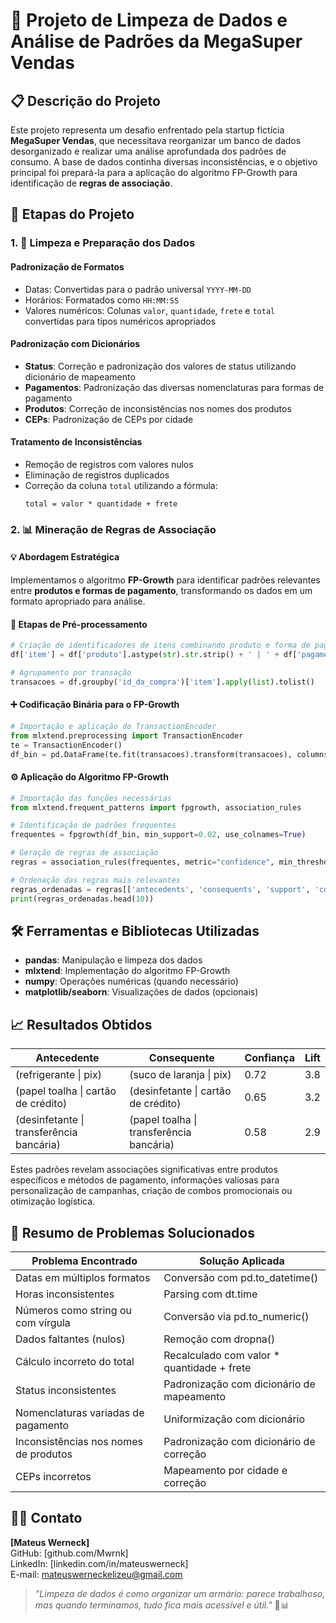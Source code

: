 # 🧹 Projeto de Limpeza de Dados e Análise de Padrões da MegaSuper Vendas

## 📋 Descrição do Projeto

Este projeto representa um desafio enfrentado pela startup fictícia **MegaSuper Vendas**, que necessitava reorganizar um banco de dados desorganizado e realizar uma análise aprofundada dos padrões de consumo. A base de dados continha diversas inconsistências, e o objetivo principal foi prepará-la para a aplicação do algoritmo FP-Growth para identificação de **regras de associação**.

## 🧠 Etapas do Projeto

### 1. 🔧 Limpeza e Preparação dos Dados

#### Padronização de Formatos
- Datas: Convertidas para o padrão universal `YYYY-MM-DD`
- Horários: Formatados como `HH:MM:SS`
- Valores numéricos: Colunas `valor`, `quantidade`, `frete` e `total` convertidas para tipos numéricos apropriados

#### Padronização com Dicionários
- **Status**: Correção e padronização dos valores de status utilizando dicionário de mapeamento
- **Pagamentos**: Padronização das diversas nomenclaturas para formas de pagamento
- **Produtos**: Correção de inconsistências nos nomes dos produtos
- **CEPs**: Padronização de CEPs por cidade

#### Tratamento de Inconsistências
- Remoção de registros com valores nulos
- Eliminação de registros duplicados
- Correção da coluna `total` utilizando a fórmula:
  ```
  total = valor * quantidade + frete
  ```

### 2. 📊 Mineração de Regras de Associação

#### 💡 Abordagem Estratégica
Implementamos o algoritmo **FP-Growth** para identificar padrões relevantes entre **produtos e formas de pagamento**, transformando os dados em um formato apropriado para análise.

#### 🔁 Etapas de Pré-processamento

```python
# Criação de identificadores de itens combinando produto e forma de pagamento
df['item'] = df['produto'].astype(str).str.strip() + ' | ' + df['pagamento'].astype(str).str.strip()

# Agrupamento por transação
transacoes = df.groupby('id_da_compra')['item'].apply(list).tolist()
```

#### ➕ Codificação Binária para o FP-Growth

```python
# Importação e aplicação do TransactionEncoder
from mlxtend.preprocessing import TransactionEncoder
te = TransactionEncoder()
df_bin = pd.DataFrame(te.fit(transacoes).transform(transacoes), columns=te.columns_)
```

#### ⚙️ Aplicação do Algoritmo FP-Growth

```python
# Importação das funções necessárias
from mlxtend.frequent_patterns import fpgrowth, association_rules

# Identificação de padrões frequentes
frequentes = fpgrowth(df_bin, min_support=0.02, use_colnames=True)

# Geração de regras de associação
regras = association_rules(frequentes, metric="confidence", min_threshold=0.5)

# Ordenação das regras mais relevantes
regras_ordenadas = regras[['antecedents', 'consequents', 'support', 'confidence', 'lift']].sort_values(by='lift', ascending=False)
print(regras_ordenadas.head(10))
```

## 🛠️ Ferramentas e Bibliotecas Utilizadas

- **pandas**: Manipulação e limpeza dos dados
- **mlxtend**: Implementação do algoritmo FP-Growth
- **numpy**: Operações numéricas (quando necessário)
- **matplotlib/seaborn**: Visualizações de dados (opcionais)

## 📈 Resultados Obtidos

| Antecedente | Consequente | Confiança | Lift |
|-------------|-------------|-----------|------|
| (refrigerante \| pix) | (suco de laranja \| pix) | 0.72 | 3.8 |
| (papel toalha \| cartão de crédito) | (desinfetante \| cartão de crédito) | 0.65 | 3.2 |
| (desinfetante \| transferência bancária) | (papel toalha \| transferência bancária) | 0.58 | 2.9 |

Estes padrões revelam associações significativas entre produtos específicos e métodos de pagamento, informações valiosas para personalização de campanhas, criação de combos promocionais ou otimização logística.

## 📝 Resumo de Problemas Solucionados

| Problema Encontrado | Solução Aplicada |
|---------------------|------------------|
| Datas em múltiplos formatos | Conversão com pd.to_datetime() |
| Horas inconsistentes | Parsing com dt.time |
| Números como string ou com vírgula | Conversão via pd.to_numeric() |
| Dados faltantes (nulos) | Remoção com dropna() |
| Cálculo incorreto do total | Recalculado com valor * quantidade + frete |
| Status inconsistentes | Padronização com dicionário de mapeamento |
| Nomenclaturas variadas de pagamento | Uniformização com dicionário |
| Inconsistências nos nomes de produtos | Padronização com dicionário de correção |
| CEPs incorretos | Mapeamento por cidade e correção |


## 👨‍💼 Contato

**[Mateus Werneck]**  
GitHub: [github.com/Mwrnk]  
LinkedIn: [linkedin.com/in/mateuswerneck]  
E-mail: mateuswerneckelizeu@gmail.com

> *"Limpeza de dados é como organizar um armário: parece trabalhoso, mas quando terminamos, tudo fica mais acessível e útil."* 🧹📊